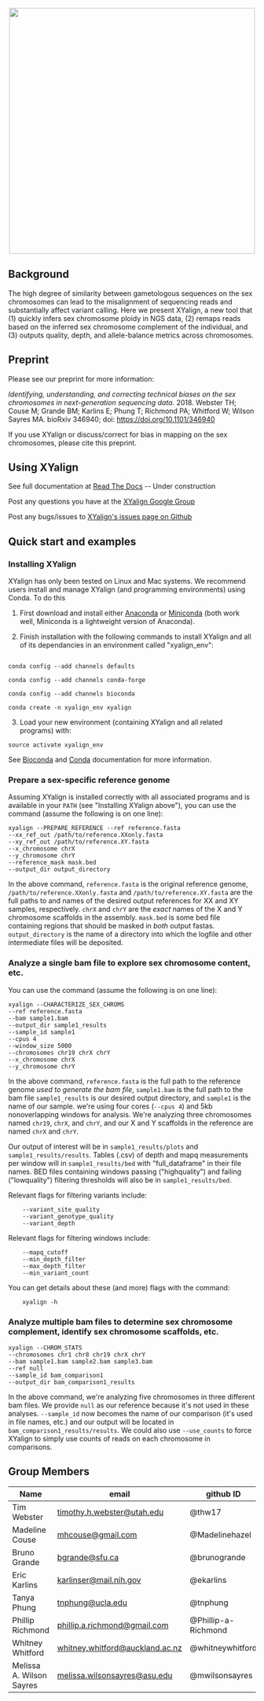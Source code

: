 <p align="center">
  <img src="https://github.com/WilsonSayresLab/XYalign/blob/master/Files/XYlogo.png" width="500"/>
</p>

## Background
The high degree of similarity between gametologous sequences on the sex chromosomes can lead to the misalignment of sequencing reads and substantially affect variant calling. Here we present XYalign, a new tool that (1) quickly infers sex chromosome ploidy in NGS data, (2) remaps reads based on the inferred sex chromosome complement of the individual, and (3) outputs quality, depth, and allele-balance metrics across chromosomes.

## Preprint

Please see our preprint for more information:

*Identifying, understanding, and correcting technical biases on the sex chromosomes in next-generation sequencing data.* 2018. Webster TH; Couse M; Grande BM; Karlins E;
Phung T; Richmond PA; Whitford W; Wilson Sayres MA. bioRxiv 346940; doi: https://doi.org/10.1101/346940

If you use XYalign or discuss/correct for bias in mapping on the sex chromosomes, please cite this preprint.

## Using XYalign

See full documentation at [Read The Docs](http://xyalign.readthedocs.io/en/latest/index.html) -- Under construction

Post any questions you have at the [XYalign Google Group](https://groups.google.com/forum/#!forum/xyalign)

Post any bugs/issues to [XYalign's issues page on Github](https://github.com/WilsonSayresLab/XYalign/issues)

## Quick start and examples

### Installing XYalign
XYalign has only been tested on Linux and Mac systems. We recommend users install and manage XYalign (and programming environments) using
Conda. To do this

1. First download and install either
[Anaconda](https://www.continuum.io/downloads)
or [Miniconda](http://conda.pydata.org/miniconda.html) (both work well,
Miniconda is a lightweight version of Anaconda).

2. Finish installation with the following commands to install XYalign and all
of its dependancies in an environment called "xyalign_env":

```

conda config --add channels defaults

conda config --add channels conda-forge

conda config --add channels bioconda

conda create -n xyalign_env xyalign

```

3. Load your new environment (containing XYalign and all related programs) with:

```
source activate xyalign_env
```

See [Bioconda](https://bioconda.github.io/) and [Conda](https://conda.io/docs/user-guide/tasks/manage-environments.html) documentation
for more information.

### Prepare a sex-specific reference genome
Assuming XYalign is installed correctly with all associated programs and is available
in your ``PATH`` (see "Installing XYalign above"), you can use the command
(assume the following is on one line):

```
xyalign --PREPARE_REFERENCE --ref reference.fasta
--xx_ref_out /path/to/reference.XXonly.fasta
--xy_ref_out /path/to/reference.XY.fasta
--x_chromosome chrX
--y_chromosome chrY
--reference_mask mask.bed
--output_dir output_directory
```

In the above command, ``reference.fasta`` is the original reference genome,
``/path/to/reference.XXonly.fasta`` and ``/path/to/reference.XY.fasta`` are the
full paths to and names of the desired output references for XX and XY samples,
respectively. ``chrX`` and ``chrY`` are the *exact* names of the X and Y chromosome
scaffolds in the assembly. ``mask.bed`` is some bed file containing regions that
should be masked in *both* output fastas. ``output_directory`` is the name of a
directory into which the logfile and other intermediate files will be deposited.

### Analyze a single bam file to explore sex chromosome content, etc.
You can use the command (assume the following is on one line):

```
xyalign --CHARACTERIZE_SEX_CHROMS
--ref reference.fasta
--bam sample1.bam
--output_dir sample1_results
--sample_id sample1
--cpus 4
--window_size 5000
--chromosomes chr19 chrX chrY
--x_chromosome chrX
--y_chromosome chrY
```

In the above command, ``reference.fasta`` is the full path to the reference genome
*used to generate the bam file*, ``sample1.bam`` is the full path to the bam file
``sample1_results`` is our desired output directory, and ``sample1`` is the name of
our sample. we're using four cores (``--cpus 4``) and 5kb nonoverlapping
windows for analysis. We're analyzing three chromosomes named ``chr19``,
``chrX``, and ``chrY``, and our X and Y scaffolds in the reference are named
``chrX`` and ``chrY``.

Our output of interest will be in ``sample1_results/plots``
and ``sample1_results/results``. Tables (.csv) of depth and mapq measurements per window
will in ``sample1_results/bed`` with "full_dataframe" in their file names. BED files containing windows passing ("highquality") and failing ("lowquality") filtering
thresholds will also be in ``sample1_results/bed``.

Relevant flags for filtering variants include:

```
	--variant_site_quality
	--variant_genotype_quality
	--variant_depth
```

Relevant flags for filtering windows include:

```
	--mapq_cutoff
	--min_depth_filter
	--max_depth_filter
	--min_variant_count
```

You can get details about these (and more) flags with the command:

```
	xyalign -h
```

### Analyze multiple bam files to determine sex chromosome complement, identify sex chromosome scaffolds, etc.

```
xyalign --CHROM_STATS
--chromosomes chr1 chr8 chr19 chrX chrY
--bam sample1.bam sample2.bam sample3.bam
--ref null
--sample_id bam_comparison1
--output_dir bam_comparison1_results
```

In the above command, we're analyzing five chromosomes in three different bam files.
We provide ``null`` as our reference because it's not used in these analyses.
``--sample_id`` now becomes the name of our comparison (it's used in file names, etc.)
and our output will be located in ``bam_comparison1_results/results``. We could also use
``--use_counts`` to force XYalign to simply use counts of reads on each chromosome in
comparisons.

## Group Members
Name | email | github ID
--- | --- |  ---
Tim Webster | timothy.h.webster@utah.edu | @thw17
Madeline Couse| mhcouse@gmail.com | @Madelinehazel
Bruno Grande | bgrande@sfu.ca | @brunogrande
Eric Karlins | karlinser@mail.nih.gov | @ekarlins
Tanya Phung | tnphung@ucla.edu | @tnphung
Phillip Richmond | phillip.a.richmond@gmail.com | @Phillip-a-Richmond
Whitney Whitford | whitney.whitford@auckland.ac.nz | @whitneywhitford
Melissa A. Wilson Sayres | melissa.wilsonsayres@asu.edu | @mwilsonsayres
